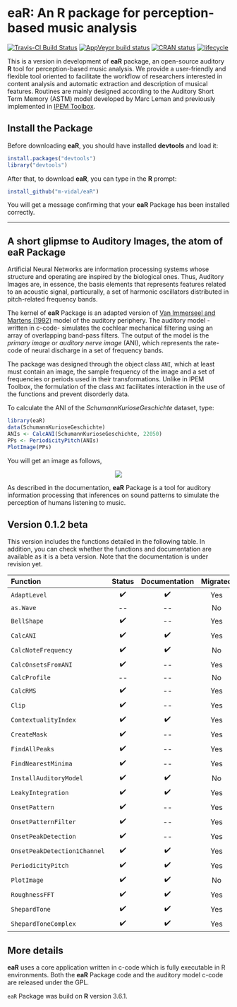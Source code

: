 # **eaR**: An R package for perception-based music analysis
[![Travis-CI Build Status](https://travis-ci.org/FredHasselman/casnet.svg?branch=master)](https://travis-ci.org/FredHasselman/casnet)
[![AppVeyor build status](https://ci.appveyor.com/api/projects/status/github/FredHasselman/casnet?branch=master&svg=true)](https://ci.appveyor.com/project/FredHasselman/casnet)
[![CRAN status](https://www.r-pkg.org/badges/version/casnet)](https://cran.r-project.org/package=casnet)
[![lifecycle](https://img.shields.io/badge/lifecycle-experimental-orange.svg)](https://www.tidyverse.org/lifecycle/#experimental)

This is a version in development of **eaR** package, an open-source auditory **R** tool for perception-based music analysis. We provide a user-friendly and flexible tool oriented to facilitate the workflow of researchers interested in content analysis and automatic extraction and description of musical features. Routines are mainly designed according to the  Auditory Short Term Memory (ASTM) model developed by Marc Leman and previously implemented in [IPEM Toolbox](https://www.ugent.be/lw/kunstwetenschappen/ipem/en/research/projects/finishedprojects/ipem-toolbox.htm).  


## Install the Package
Before downloading **eaR**, you should have installed **devtools** and load it:

```R
install.packages("devtools")
library("devtools")
```

After that, to download **eaR**, you can type in the **R** prompt:

```R
install_github("m-vidal/eaR")
```
You will get a message confirming that your **eaR** Package has been installed correctly.
___
<!--- 
:exclamation: **Note for Mac users:**
Running the Auditory Model makes it necessary to give permissions to execute the file `.../Auditory_Model/ASTMunix`. To install correctly all dependecies, once the package is download type in the **R** prompt:

```R
library(eaR)
InstallAuditoryModel("mac")
```
(See: Auditory_Model/Readme.txt)-->

## A short glipmse to Auditory Images, the atom of **eaR** Package
Artificial Neural Networks are information processing systems whose structure and operating are inspired by the biological ones. Thus, Auditory Images are, in essence, the basis elements that represents features related to an acoustic signal, particurally, a set of harmonic oscillators distributed in pitch-related frequency bands.

The kernel of **eaR** Package  is an adapted version of  [Van Immerseel and Martens (1992)](https://asa.scitation.org/doi/10.1121/1.402840) model of the auditory periphery. The auditory model -written in c-code- simulates the cochlear mechanical filtering using an array of overlapping band-pass filters. The output of the model is the *primary image* or *auditory nerve image* (ANI), which represents the rate-code of neural discharge in a set of frequency bands.

The package was designed through the object class `ANI`, which at least must contain an image, the sample frequency of the image and a set of frequencies or periods used in their transformations. Unlike in IPEM Toolbox, the formulation of the class `ANI`  facilitates interaction in the use of the functions and prevent disorderly data. 

To calculate the ANI of the *SchumannKurioseGeschichte* dataset, type:

```R
library(eaR)
data(SchumannKurioseGeschichte)
ANIs <- CalcANI(SchumannKurioseGeschichte, 22050)
PPs <- PeriodicityPitch(ANIs)
PlotImage(PPs)
```

You will get an image as follows,

<div align="center">
 <img src="https://github.com/m-vidal/eaR/blob/main/PP.jpeg"></a><br>
</div>

As described in the documentation, **eaR** Package is a tool for auditory information processing that inferences on sound patterns to simulate the perception of humans listening to music.

## Version 0.1.2 beta

This version includes the functions detailed in the following table. In addition, you can check whether the functions and documentation are available as it is a beta version. Note that the documentation is under revision yet.

Function | Status | Documentation | Migrated |
| :---  |  :---:  |  :---:  |  :---:  
`AdaptLevel` |:heavy_check_mark:|:heavy_check_mark:|Yes|
`as.Wave` |--|--|No|
`BellShape` |:heavy_check_mark:|--|Yes|
`CalcANI` |:heavy_check_mark:|:heavy_check_mark:|Yes|
`CalcNoteFrequency` |:heavy_check_mark:|:heavy_check_mark:|No|
`CalcOnsetsFromANI` |:heavy_check_mark:|--|Yes|
`CalcProfile` |--|--|No|
`CalcRMS` |:heavy_check_mark:|--|Yes|
`Clip` |:heavy_check_mark: |--|Yes |
`ContextualityIndex` |:heavy_check_mark: |:heavy_check_mark:|Yes|
`CreateMask` |:heavy_check_mark: |--|Yes|
`FindAllPeaks` |:heavy_check_mark:|--|Yes|
`FindNearestMinima` |:heavy_check_mark:|--|Yes|
`InstallAuditoryModel` |:heavy_check_mark:|:heavy_check_mark:|No|
`LeakyIntegration` |:heavy_check_mark: |:heavy_check_mark:|Yes|
`OnsetPattern` |:heavy_check_mark:|--|Yes|
`OnsetPatternFilter` |:heavy_check_mark:|--|Yes|
`OnsetPeakDetection` |:heavy_check_mark:|--|Yes|
`OnsetPeakDetection1Channel` |:heavy_check_mark:|:heavy_check_mark:|Yes|
`PeriodicityPitch` |:heavy_check_mark: |:heavy_check_mark:|Yes|
`PlotImage` |:heavy_check_mark:|:heavy_check_mark:|No|
`RoughnessFFT` |:heavy_check_mark:|:heavy_check_mark:|Yes|
`ShepardTone` |:heavy_check_mark:|:heavy_check_mark:|Yes|
`ShepardToneComplex` |:heavy_check_mark:|:heavy_check_mark:|Yes|

## More details
**eaR** uses a core application written in c-code which is fully executable in R environments. 
Both the **eaR** Package code and the auditory model c-code are released under the GPL.

`eaR` Package was build on **R** version 3.6.1.

[PPImage]: https://github.com/m-vidal/pv01/blob/master/PP.jpeg "Periodicity Pitch Image"

